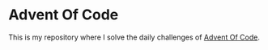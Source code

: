 # Advent Of Code

This is my repository where I solve the daily challenges of [Advent Of Code](adventofcode.com).
